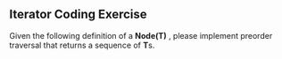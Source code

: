 ## Iterator Coding Exercise
Given the following definition of a **Node(T)** , 
please implement preorder traversal that returns a sequence of **T**s.